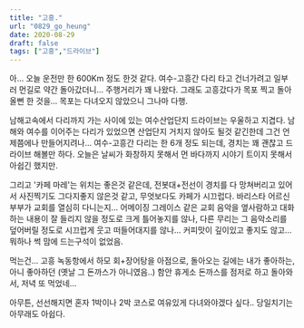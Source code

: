 ```yaml
---
title: "고흥."
url: "0829_go_heung"
date: 2020-08-29
draft: false
tags: ["고흥","드라이브"]
---
```

아... 오늘 운전만 한 600Km 정도 한것 같다.
여수-고흥간 다리 타고 건너가려고 일부러 먼길로 약간 돌아갔더니...
주행거리가 꽤 나왔다. 그래도 고흥갔다가 목포 찍고 돌아올뻔 한 것을...
목포는 다녀오지 않았으니 그나마 다행.

남해고속에서 다리까지 가는 사이에 있는 여수산업단지 드라이브는 우울하고 지겹다.
남해와 여수를 이어주는 다리가 있었으면 산업단지 거치지 않아도 될것 같긴한데 그건 언제쯤에나 만들어지려나...
여수-고흥간 다리는 한 6개 정도 되는데, 경치는 꽤 괜찮고 드라이브 해볼만 하다.
오늘은 날씨가 화창하지 못해서 먼 바다까지 시야기 트이지 못해서 아쉽긴 했지만.

그리고 '카페 마레'는 위치는 좋은것 같은데,
전봇대+전선이 경치를 다 망쳐버리고 있어서 사진찍기도 그다지좋지 않은것 같고,
무엇보다도 카페가 시끄럽다.
바리스타 어르신 부부가 교회를 열심히 다니는지...
어메이징 그레이스 같은 교회 음악을 
옆사람하고 대화하는 내용이 잘 들리지 않을 정도로 크게 틀어놓지를 않나,
다른 무리는 그 음악소리를 덮어버릴 정도로 시끄럽게 웃고 떠들어대지를 않나...
커피맛이 깊이있고 좋지도 않고... 뭐하나 썩 맘에 드는구석이 없었음.

먹는건... 고흥 녹동항에서 하모 회+장어탕을 아점으로,
돌아오는 길에는 내가 좋아하는, 아니 좋아하던 (옛날 그 돈까스가 아니였음..)
함안 휴게소 돈까스를 점저로 하고 돌아와서, 저녁 또 먹었네...

아무튼, 선선해지면 혼자 1박이나 2박 코스로 여유있게 다녀와야겠다 싶다..
당일치기는 아무래도 아쉽다.

